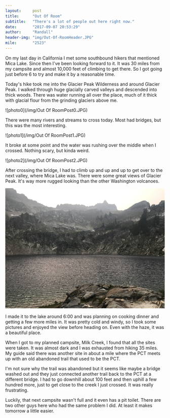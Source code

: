 ```yaml
---
layout:     post
title:      "Out Of Room"
subtitle:   "There's a lot of people out here right now."
date:       "2017-09-07 20:53:29"
author:     "Randall"
header-img: "img/Out-Of-RoomHeader.JPG"
mile:       "2523"
---
```

On my last day in California I met some southbound hikers that mentioned Mica Lake. Since then I've been looking forward to it. It was 30 miles from my campsite and almost 10,000 feet of climbing to get there. So I got going just before 6 to try and make it by a reasonable time.

Today's hike took me into the Glacier Peak Wilderness and around Glacier Peak. I walked through huge glacially carved valleys and descended into thick woods. There was water running all over the place, much of it thick with glacial flour from the grinding glaciers above me.

![photo0](/img/Out Of RoomPost0.JPG)

There were many rivers and streams to cross today. Most had bridges, but this was the most interesting.

![photo1](/img/Out Of RoomPost1.JPG)

It broke at some point and the water was rushing over the middle when I crossed. Nothing scary, but kinda weird.

![photo2](/img/Out Of RoomPost2.JPG)

After crossing the bridge, I had to climb up and up and up to get over to the next valley, where Mica Lake was. There were some great views of Glacier Peak. It's way more rugged looking than the other Washington volcanoes. 

![photo2](/img/OutOfRoom3.JPG)

I made it to the lake around 6:00 and was planning on cooking dinner and getting a few more miles in. It was pretty cold and windy, so I took some pictures and enjoyed the view before heading on. Even with the haze, it was a beautiful place.

When I got to my planned campsite, Milk Creek, I found that all the sites were taken. It was almost dark and I was exhausted from hiking 35 miles. My guide said there was another site in about a mile where the PCT meets up with an old abandoned trail that used to be the PCT.

I'm not sure why the trail was abandoned but it seems like maybe a bridge washed out and they just connected another trail back to the PCT at a different bridge. I had to go downhill about 100 feet and then uphill a few hundred more, just to get close to the creek I just crossed. It was really frustrating.

Luckily, that next campsite wasn't full and it even has a pit toilet.  There are two other guys here who had the same problem I did. At least it makes tomorrow a little easier. 

